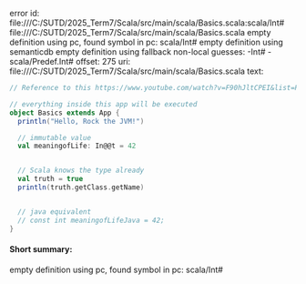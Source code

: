 error id: file:///C:/SUTD/2025_Term7/Scala/src/main/scala/Basics.scala:scala/Int#
file:///C:/SUTD/2025_Term7/Scala/src/main/scala/Basics.scala
empty definition using pc, found symbol in pc: scala/Int#
empty definition using semanticdb
empty definition using fallback
non-local guesses:
	 -Int#
	 -scala/Predef.Int#
offset: 275
uri: file:///C:/SUTD/2025_Term7/Scala/src/main/scala/Basics.scala
text:
```scala
// Reference to this https://www.youtube.com/watch?v=F90hJltCPEI&list=PLmtsMNDRU0BxryRX4wiwrTZ661xcp6VPM&index=2

// everything inside this app will be executed
object Basics extends App {
  println("Hello, Rock the JVM!")

  // immutable value
  val meaningofLife: In@@t = 42


  // Scala knows the type already
  val truth = true
  println(truth.getClass.getName)


  // java equivalent
  // const int meaningofLifeJava = 42;
}

```


#### Short summary: 

empty definition using pc, found symbol in pc: scala/Int#
